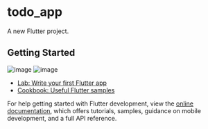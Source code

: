 # todo_app

A new Flutter project.

## Getting Started
![image](https://github.com/HebaAshraf0/ToDo_App/assets/88686875/6e92fa70-a4de-45c8-aff3-7222c74af5d7)
![image](https://github.com/HebaAshraf0/ToDo_App/assets/88686875/6e92fa70-a4de-45c8-aff3-7222c74af5d7)

- [Lab: Write your first Flutter app](https://docs.flutter.dev/get-started/codelab)
- [Cookbook: Useful Flutter samples](https://docs.flutter.dev/cookbook)

For help getting started with Flutter development, view the
[online documentation](https://docs.flutter.dev/), which offers tutorials,
samples, guidance on mobile development, and a full API reference.
